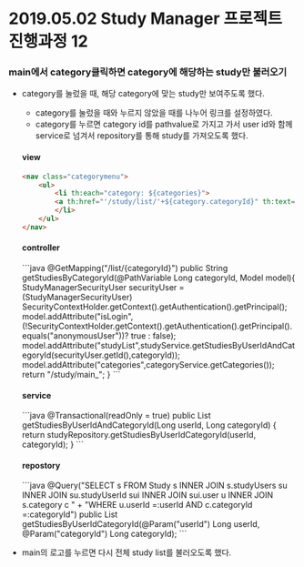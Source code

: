 # 2019.05.02 Study Manager 프로젝트 진행과정 12

### main에서 category클릭하면 category에 해당하는 study만 불러오기
- category를 눌렀을 때, 해당 category에 맞는 study만 보여주도록 했다.
    * category를 눌렀을 때와 누르지 않았을 때를 나누어 링크를 설정하였다.
    * category를 누르면 category id를 pathvalue로 가지고 가서 user id와 함께 service로 넘겨서 repository를 통해 study를 가져오도록 했다.

    <h4>view</h4>
    
    ```html
    <nav class="categorymenu">
        <ul>
            <li th:each="category: ${categories}">
            <a th:href="'/study/list/'+${category.categoryId}" th:text="${category.categoryName}"></a>
            </li>
        </ul>
    </nav>
    ``` 
    
    <h4>controller</h4>
    ```java
    @GetMapping("/list/{categoryId}")
    public String getStudiesByCategoryId(@PathVariable Long categoryId, Model model){
        StudyManagerSecurityUser securityUser = (StudyManagerSecurityUser) SecurityContextHolder.getContext().getAuthentication().getPrincipal();
        model.addAttribute("isLogin",(!SecurityContextHolder.getContext().getAuthentication().getPrincipal().equals("anonymousUser"))? true : false);
        model.addAttribute("studyList",studyService.getStudiesByUserIdAndCategoryId(securityUser.getId(),categoryId));
        model.addAttribute("categories",categoryService.getCategories());
        return "/study/main_";
    }
    ```

    <h4>service</h4>    
    ```java
    @Transactional(readOnly = true)
    public List<Study> getStudiesByUserIdAndCategoryId(Long userId, Long categoryId) {
        return studyRepository.getStudiesByUserIdCategoryId(userId, categoryId);
    }
    ```

    <h4>repostory</h4>
    ```java
    @Query("SELECT s FROM Study s INNER JOIN s.studyUsers su INNER JOIN su.studyUserId sui INNER JOIN sui.user u INNER JOIN s.category c " +
            "WHERE u.userId =:userId AND c.categoryId =:categoryId")
    public List<Study> getStudiesByUserIdCategoryId(@Param("userId") Long userId, @Param("categoryId") Long categoryId);
    ```


- main의 로고를 누르면 다시 전체 study list를 불러오도록 했다.
